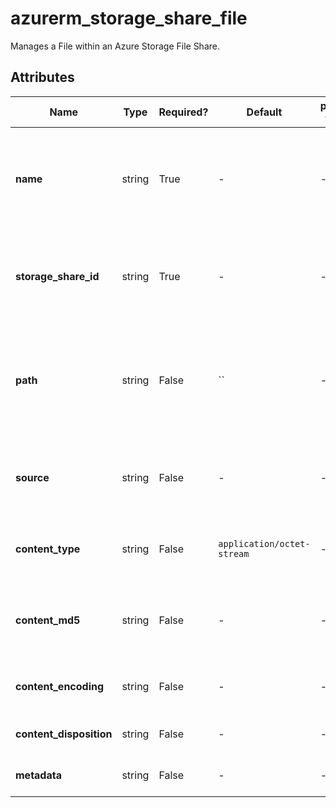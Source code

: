 # azurerm_storage_share_file

Manages a File within an Azure Storage File Share.

## Attributes

| Name | Type | Required? | Default  | possible values | Description |
| ---- | ---- | --------- | -------- | ----------- | ----------- |
| **name** | string | True | -  |  -  | The name (or path) of the File that should be created within this File Share. Changing this forces a new resource to be created. | 
| **storage_share_id** | string | True | -  |  -  | The Storage Share ID in which this file will be placed into. Changing this forces a new resource to be created. | 
| **path** | string | False | ``  |  -  | The storage share directory that you would like the file placed into. Changing this forces a new resource to be created. Defaults to `""`. | 
| **source** | string | False | -  |  -  | An absolute path to a file on the local system. Changing this forces a new resource to be created. | 
| **content_type** | string | False | `application/octet-stream`  |  -  | The content type of the share file. Defaults to `application/octet-stream`. | 
| **content_md5** | string | False | -  |  -  | The MD5 sum of the file contents. Changing this forces a new resource to be created. | 
| **content_encoding** | string | False | -  |  -  | Specifies which content encodings have been applied to the file. | 
| **content_disposition** | string | False | -  |  -  | Sets the file’s Content-Disposition header. | 
| **metadata** | string | False | -  |  -  | A mapping of metadata to assign to this file. | 


